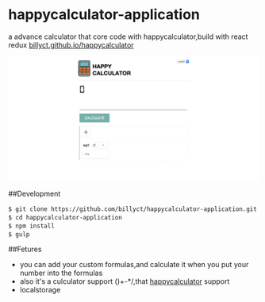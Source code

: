 # happycalculator-application
a advance calculator that core code with happycalculator,build with react redux [billyct.github.io/happycalculator](http://billyct.github.io/happycalculator)

![screenshot](screenshot.png)

##Development
```bash
$ git clone https://github.com/billyct/happycalculator-application.git
$ cd happycalculator-application
$ npm install
$ gulp
```

##Fetures

* you can add your custom formulas,and calculate it when you put your number into the formulas
* also it's a culculator support ()+-*/,that [happycalculator](http://github.com/billyct/happycalculator) support
* localstorage





